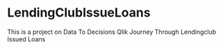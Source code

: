 # LendingClubIssueLoans
This is a project on Data To Decisions Qlik Journey Through Lendingclub Issued Loans
